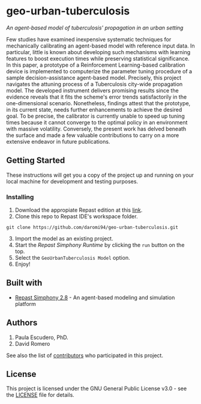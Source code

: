 # geo-urban-tuberculosis

_An agent-based model of tuberculosis' propagation in an urban setting_

Few studies have examined inexpensive systematic techniques for mechanically calibrating an agent-based model with reference input data. In particular, little is known about developing such mechanisms with learning features to boost execution times while preserving statistical significance. In this paper, a prototype of a Reinforcement Learning-based calibration device is implemented to computerize the parameter tuning procedure of a sample decision-assistance agent-based model. Precisely, this project navigates the attuning process of a Tuberculosis city-wide propagation model. The developed instrument delivers promising results since the evidence reveals that it fits the scheme's error trends satisfactorily in the one-dimensional scenario. Nonetheless, findings attest that the prototype, in its current state, needs further enhancements to achieve the desired goal. To be precise, the calibrator is currently unable to speed up tuning times because it cannot converge to the optimal policy in an environment with massive volatility. Conversely, the present work has delved beneath the surface and made a few valuable contributions to carry on a more extensive endeavor in future publications.

## Getting Started

These instructions will get you a copy of the project up and running on your local machine for development and testing purposes.

### Installing

1. Download the appropiate Repast edition at this [link](https://repast.github.io/).
2. Clone this repo to Repast IDE's workspace folder.

```
git clone https://github.com/daromi94/geo-urban-tuberculosis.git
```

3. Import the model as an existing project.
4. Start the _Repast Simphony Runtime_ by clicking the `run` button on the top.
5. Select the `GeoUrbanTuberculosis Model` option.
6. Enjoy!

## Built with

- [Repast Simphony 2.8](https://repast.github.io/) - An agent-based modeling and simulation platform

## Authors

1. Paula Escudero, PhD.
2. David Romero

See also the list of [contributors](https://github.com/daromi94/geo-urban-tuberculosis/contributors) who participated in this project.

## License

This project is licensed under the GNU General Public License v3.0 - see the [LICENSE](LICENSE) file for details.
